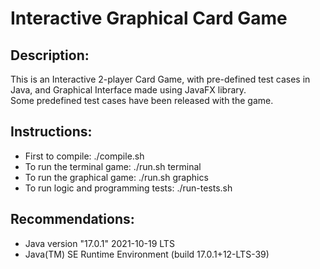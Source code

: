 # Interactive Graphical Card Game

## Description:
This is an Interactive 2-player Card Game, with pre-defined test cases in Java, and Graphical Interface made using JavaFX library.
<br>Some predefined test cases have been released with the game.

## Instructions:
- First to compile: ./compile.sh
- To run the terminal game: ./run.sh terminal
- To run the graphical game: ./run.sh graphics
- To run logic and programming tests: ./run-tests.sh

## Recommendations:
- Java version "17.0.1" 2021-10-19 LTS
- Java(TM) SE Runtime Environment (build 17.0.1+12-LTS-39)
